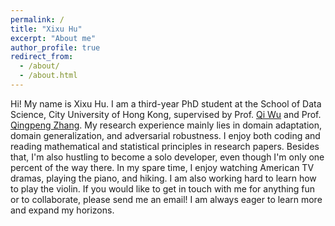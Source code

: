 ```yaml
---
permalink: /
title: "Xixu Hu"
excerpt: "About me"
author_profile: true
redirect_from: 
  - /about/
  - /about.html
---
```


Hi! My name is Xixu Hu. I am a third-year PhD student at the School of Data Science, City University of Hong Kong, supervised by Prof. [Qi Wu](http://www.cityu.edu.hk/stfprofile/qiwu55.htm) and Prof. [Qingpeng Zhang](http://www.cityu.edu.hk/stfprofile/zhang.htm). My research experience mainly lies in domain adaptation, domain generalization, and adversarial robustness. I enjoy both coding and reading mathematical and statistical principles in research papers. Besides that, I'm also hustling to become a solo developer, even though I'm only one percent of the way there. In my spare time, I enjoy watching American TV dramas, playing the piano, and hiking. I am also working hard to learn how to play the violin. If you would like to get in touch with me for anything fun or to collaborate, please send me an email! I am always eager to learn more and expand my horizons.
